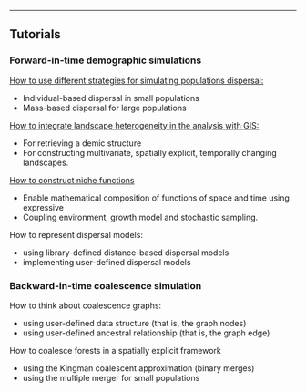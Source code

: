 
---------------------------------------------
## Tutorials


### Forward-in-time demographic simulations

[How to use different strategies for simulating populations dispersal:](/tutorials/demography.md)

- Individual-based dispersal in small populations
- Mass-based dispersal for large populations

[How to integrate landscape heterogeneity in the analysis with GIS:](/tutorials/geography.md)

- For retrieving a demic structure
- For constructing multivariate, spatially explicit, temporally changing landscapes.

[How to construct niche functions](/tutorials/niche.md)
- Enable mathematical composition of functions of space and time using expressive
- Coupling environment, growth model and stochastic sampling.

 How to represent dispersal models:

  - using library-defined distance-based dispersal models
  - implementing user-defined dispersal models

### Backward-in-time coalescence simulation

How to think about coalescence graphs:

- using user-defined data structure (that is, the graph nodes)
- using user-defined ancestral relationship (that is, the graph edge)

How to coalesce forests in a spatially explicit framework

- using the Kingman coalescent approximation (binary merges)
- using the multiple merger for small populations

